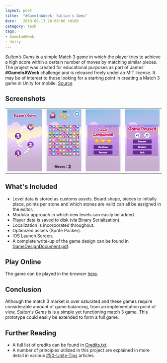 ```yaml
---
layout: post
title:  "#GameInAWeek: Sultan's Gems"
date:   2018-06-13 20:00:00 +0100
category: tech
tags:
- GameInAWeek
- Unity
---
```


*Sultan’s Gems* is a simple Match 3 game in which the player tries to achieve a high score within a certain number of moves by matching similar pieces. The project was created for educational purposes as part of James’ **#GameInAWeek** challenge and is released freely under an MIT license. It may be of interest to those looking for a starting point in creating a Match 3 game in Unity for mobile. [Source](https://github.com/defuncart/game-in-a-week/tree/master/SultansGems)

## Screenshots

<table style="width:100%" height="20%" cellspacing="5" cellpadding="5">
  <tr>
    <th><img src="https://raw.githubusercontent.com/defuncart/game-in-a-week/master/docs/assets/images/SultansGems/screenshot1.png" style="width:25% height:100%"></th>
    <th><img src="https://raw.githubusercontent.com/defuncart/game-in-a-week/master/docs/assets/images/SultansGems/screenshot2.png" style="width:25% height:100%"></th>
    <th><img src="https://raw.githubusercontent.com/defuncart/game-in-a-week/master/docs/assets/images/SultansGems/screenshot3.png" style="width:25% height:100%"></th>
    <th><img src="https://raw.githubusercontent.com/defuncart/game-in-a-week/master/docs/assets/images/SultansGems/screenshot4.png" style="width:25% height:100%"></th>
  </tr>
</table>
<p></p>

## What's Included

* Level data is stored as customs assets. Board shape, pieces to initially place, points per stone and which stones are valid can all be assigned in the editor.
* Modular approach in which new levels can easily be added.
* Player data is saved to disk (via Binary Serialization).
* Localization is incorporated throughout.
* Optimized assets (Sprite Packer).
* iOS Launch Screen.
* A complete write-up of the game design can be found in [GameDesignDocument.pdf](https://github.com/defuncart/game-in-a-week/blob/master/SultansGems/GameDesignDocument.pdf).

## Play Online

The game can be played in the browser [here](http://defuncart.github.io/game-in-a-week/SultansGems/).

## Conclusion

Although the match 3 market is over saturated and these games require considerable amount of game balancing, from an implementation point of view, *Sultan's Gems* is is a simple yet functioning match 3 game. This prototype could easily be extended to form a full game.

## Further Reading

* A full list of credits can be found in [Credits.txt](https://github.com/defuncart/game-in-a-week/blob/master/SultansGems/Credits.txt).
* A number of principles utilized in this project are explained in more detail in various [#50-Unity-Tips](https://github.com/defuncart/50-unity-tips) articles.
